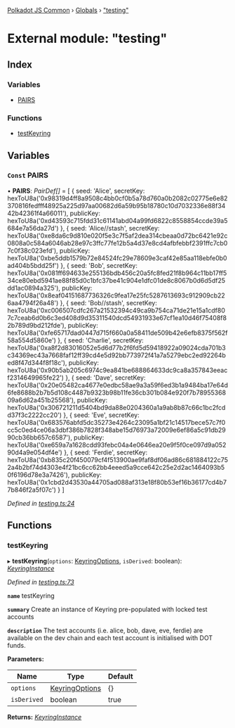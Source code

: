 [Polkadot JS Common](../README.md) › [Globals](../globals.md) › ["testing"](_testing_.md)

# External module: "testing"

## Index

### Variables

* [PAIRS](_testing_.md#const-pairs)

### Functions

* [testKeyring](_testing_.md#testkeyring)

## Variables

### `Const` PAIRS

• **PAIRS**: *PairDef[]* = [
  {
    seed: 'Alice',
    secretKey: hexToU8a('0x98319d4ff8a9508c4bb0cf0b5a78d760a0b2082c02775e6e82370816fedfff48925a225d97aa00682d6a59b95b18780c10d7032336e88f3442b42361f4a66011'),
    publicKey: hexToU8a('0xd43593c715fdd31c61141abd04a99fd6822c8558854ccde39a5684e7a56da27d')
  },
  {
    seed: 'Alice//stash',
    secretKey: hexToU8a('0xe8da6c9d810e020f5e3c7f5af2dea314cbeaa0d72bc6421e92c0808a0c584a6046ab28e97c3ffc77fe12b5a4d37e8cd4afbfebbf2391ffc7cb07c0f38c023efd'),
    publicKey: hexToU8a('0xbe5ddb1579b72e84524fc29e78609e3caf42e85aa118ebfe0b0ad404b5bdd25f')
  },
  {
    seed: 'Bob',
    secretKey: hexToU8a('0x081ff694633e255136bdb456c20a5fc8fed21f8b964c11bb17ff534ce80ebd5941ae88f85d0c1bfc37be41c904e1dfc01de8c8067b0d6d5df25dd1ac0894a325'),
    publicKey: hexToU8a('0x8eaf04151687736326c9fea17e25fc5287613693c912909cb226aa4794f26a48')
  },
  {
    seed: 'Bob//stash',
    secretKey: hexToU8a('0xc006507cdfc267a21532394c49ca9b754ca71de21e15a1cdf807c7ceab6d0b6c3ed408d9d35311540dcd54931933e67cf1ea10d46f75408f82b789d9bd212fde'),
    publicKey: hexToU8a('0xfe65717dad0447d715f660a0a58411de509b42e6efb8375f562f58a554d5860e')
  },
  {
    seed: 'Charlie',
    secretKey: hexToU8a('0xa8f2d83016052e5d6d77b2f6fd5d59418922a09024cda701b3c34369ec43a7668faf12ff39cd4e5d92bb773972f41a7a5279ebc2ed92264bed8f47d344f8f18c'),
    publicKey: hexToU8a('0x90b5ab205c6974c9ea841be688864633dc9ca8a357843eeacf2314649965fe22')
  },
  {
    seed: 'Dave',
    secretKey: hexToU8a('0x20e05482ca4677e0edbc58ae9a3a59f6ed3b1a9484ba17e64d6fe8688b2b7b5d108c4487b9323b98b11fe36cb301b084e920f7b7895536809a6d62a451b25568'),
    publicKey: hexToU8a('0x306721211d5404bd9da88e0204360a1a9ab8b87c66c1bc2fcdd37f3c2222cc20')
  },
  {
    seed: 'Eve',
    secretKey: hexToU8a('0x683576abfd5dc35273e4264c23095a1bf21c14517bece57c7f0cc5c0ed4ce06a3dbf386b7828f348abe15d76973a72009e6ef86a5c91db2990cb36bb657c6587'),
    publicKey: hexToU8a('0xe659a7a1628cdd93febc04a4e0646ea20e9f5f0ce097d9a05290d4a9e054df4e')
  },
  {
    seed: 'Ferdie',
    secretKey: hexToU8a('0xb835c20f450079cf4f513900ae9faf8df06ad86c681884122c752a4b2bf74d4303e4f21bc6cc62bb4eeed5a9cce642c25e2d2ac1464093b50f6196d78e3a7426'),
    publicKey: hexToU8a('0x1cbd2d43530a44705ad088af313e18f80b53ef16b36177cd4b77b846f2a5f07c')
  }
]

*Defined in [testing.ts:24](https://github.com/polkadot-js/common/blob/af56c102/packages/keyring/src/testing.ts#L24)*

## Functions

###  testKeyring

▸ **testKeyring**(`options`: [KeyringOptions](../interfaces/_types_.keyringoptions.md), `isDerived`: boolean): *[KeyringInstance](../interfaces/_types_.keyringinstance.md)*

*Defined in [testing.ts:73](https://github.com/polkadot-js/common/blob/af56c102/packages/keyring/src/testing.ts#L73)*

**`name`** testKeyring

**`summary`** Create an instance of Keyring pre-populated with locked test accounts

**`description`** The test accounts (i.e. alice, bob, dave, eve, ferdie)
are available on the dev chain and each test account is initialised with DOT funds.

**Parameters:**

Name | Type | Default |
------ | ------ | ------ |
`options` | [KeyringOptions](../interfaces/_types_.keyringoptions.md) | {} |
`isDerived` | boolean | true |

**Returns:** *[KeyringInstance](../interfaces/_types_.keyringinstance.md)*
